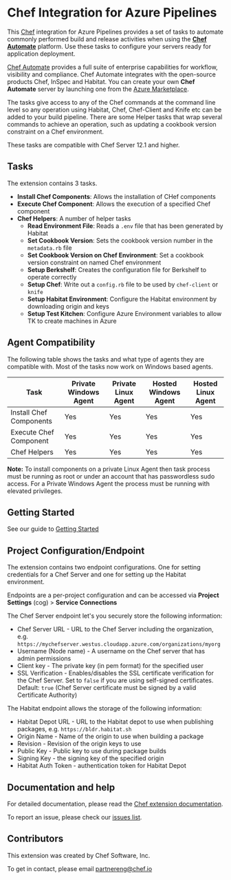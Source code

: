 # Chef Integration for Azure Pipelines

This [Chef](http://chef.io) integration for Azure Pipelines provides a set of tasks to automate commonly performed build and release activities when using the **[Chef Automate](https://www.chef.io/automate/)** platform.  Use these tasks to configure your servers ready for application deployment.

[Chef Automate](https://www.chef.io/automate/) provides a full suite of enterprise capabilities for workflow, visibility and compliance. Chef Automate integrates with the open-source products Chef, InSpec and Habitat.  You can create your own **Chef Automate** server by launching one from the [Azure Marketplace](https://azuremarketplace.microsoft.com/en-us/marketplace/apps/chef-software.chef-automate?tab=Overview).

The tasks give access to any of the Chef commands at the command line level so any operation using Habitat, Chef, Chef-Client and Knife etc can be added to your build pipeline. There are some Helper tasks that wrap several commands to achieve an operation, such as updating a cookbook version constraint on a Chef environment.

These tasks are compatible with Chef Server 12.1 and higher.

## Tasks

The extension contains 3 tasks.

* **Install Chef Components**: Allows the installation of CHef components
* **Execute Chef Component**: Allows the execution of a specified Chef component
* **Chef Helpers**: A number of helper tasks
   * **Read Environment File**: Reads a `.env` file that has been generated by Habitat
   * **Set Cookbook Version**: Sets the cookbook version number in the `metadata.rb` file
   * **Set Cookbook Version on Chef Environment**: Set a cookbook version constraint on named Chef environment
   * **Setup Berkshelf**: Creates the configuration file for Berkshelf to operate correctly
   * **Setup Chef**: Write out a `config.rb` file to be used by `chef-client` or `knife`
   * **Setup Habitat Environment**: Configure the Habitat environment by downloading origin and keys
   * **Setup Test Kitchen**: Configure Azure Environment variables to allow TK to create machines in Azure

## Agent Compatibility

The following table shows the tasks and what type of agents they are compatible with. Most of the tasks now work on Windows based agents.

| Task | Private Windows Agent | Private Linux Agent | Hosted Windows Agent | Hosted Linux Agent |
|------|-----------------------|---------------------|----------------------|--------------------|
| Install Chef Components | Yes | Yes | Yes | Yes |
| Execute Chef Component | Yes | Yes | Yes | Yes |
| Chef Helpers | Yes | Yes | Yes | Yes |

**Note:** To install components on a private Linux Agent then task process must be running as root or under an account that has passwordless sudo access. For a Private Windows Agent the process must be running with elevated privileges.

## Getting Started

See our guide to [Getting Started](https://chef-partners.github.io/azuredevops-chef-extension/getting-started.html)

## Project Configuration/Endpoint

The extension contains two endpoint configurations. One for setting credentials for a Chef Server and one for setting up the Habitat environment.

Endpoints are a per-project configuration and can be accessed via **Project Settings** (cog) > **Service Connections**

The Chef Server endpoint let's you securely store the following information:

* Chef Server URL - URL to the Chef Server including the organization, e.g. `https://mychefserver.westus.cloudapp.azure.com/organizations/myorg`
* Username (Node name) - A username on the Chef server that has admin permissions
* Client key - The private key (in pem format) for the specified user
* SSL Verification - Enables/disables the SSL certificate verification for the Chef Server.  Set to `false` if you are using self-signed certificates.  Default: `true` (Chef Server certificate must be signed by a valid Certificate Authority)

The Habitat endpoint allows the storage of the following information:

* Habitat Depot URL - URL to the Habitat depot to use when publishing packages, e.g. `https://bldr.habitat.sh`
* Origin Name - Name of the origin to use when building a package
* Revision - Revision of the origin keys to use
* Public Key - Public key to use during package builds
* Signing Key - the signing key of the specified origin
* Habitat Auth Token - authentication token for Habitat Depot

## Documentation and help

For detailed documentation, please read the [Chef extension documentation](https://chef-partners.github.io/azuredevops-chef-extension).

To report an issue, please check our [issues list](https://github.com/chef-partners/azuredevops-chef-extension/issues).

## Contributors

This extension was created by Chef Software, Inc.

To get in contact, please email [partnereng@chef.io](partnereng@chef.io)
